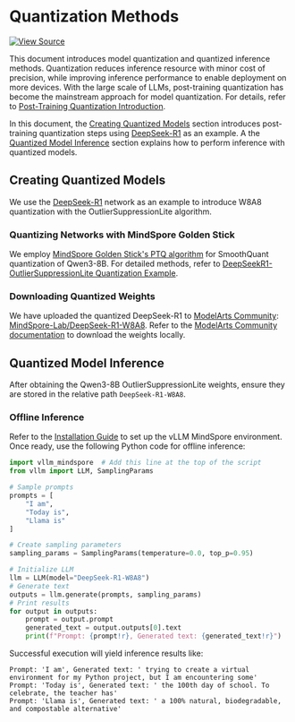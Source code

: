 # Quantization Methods

[![View Source](https://mindspore-website.obs.cn-north-4.myhuaweicloud.com/website-images/master/resource/_static/logo_source_en.svg)](https://gitee.com/mindspore/docs/blob/master/docs/vllm_mindspore/docs/source_en/user_guide/supported_features/quantization/quantization.md)

This document introduces model quantization and quantized inference methods. Quantization reduces inference resource with minor cost of precision, while improving inference performance to enable deployment on more devices. With the large scale of LLMs, post-training quantization has become the mainstream approach for model quantization. For details, refer to [Post-Training Quantization Introduction](https://gitee.com/mindspore/golden-stick/blob/master/mindspore_gs/ptq/README.md).

In this document, the [Creating Quantized Models](#creating-quantized-models) section introduces post-training quantization steps using [DeepSeek-R1](https://huggingface.co/deepseek-ai/DeepSeek-R1) as an example. A the [Quantized Model Inference](#quantized-model-inference) section explains how to perform inference with quantized models.

## Creating Quantized Models

We use the [DeepSeek-R1](https://huggingface.co/deepseek-ai/DeepSeek-R1) network as an example to introduce W8A8 quantization with the OutlierSuppressionLite algorithm.

### Quantizing Networks with MindSpore Golden Stick

We employ [MindSpore Golden Stick's PTQ algorithm](https://gitee.com/mindspore/golden-stick/blob/master/mindspore_gs/ptq/ptq/README.md) for SmoothQuant quantization of Qwen3-8B. For detailed methods, refer to [DeepSeekR1-OutlierSuppressionLite Quantization Example](https://gitee.com/mindspore/golden-stick/blob/master/example/deepseekv3/a8w8-osl/readme.md).

### Downloading Quantized Weights

We have uploaded the quantized DeepSeek-R1 to [ModelArts Community](https://modelers.cn): [MindSpore-Lab/DeepSeek-R1-W8A8](https://modelers.cn/models/MindSpore-Lab/DeepSeek-R1-W8A8). Refer to the [ModelArts Community documentation](https://modelers.cn/docs/en/openmind-hub-client/0.9/basic_tutorial/download.html) to download the weights locally.

## Quantized Model Inference

After obtaining the Qwen3-8B OutlierSuppressionLite weights, ensure they are stored in the relative path `DeepSeek-R1-W8A8`.

### Offline Inference

Refer to the [Installation Guide](../../../getting_started/installation/installation.md) to set up the vLLM MindSpore environment. Once ready, use the following Python code for offline inference:

```python
import vllm_mindspore  # Add this line at the top of the script
from vllm import LLM, SamplingParams

# Sample prompts
prompts = [
    "I am",
    "Today is",
    "Llama is"
]

# Create sampling parameters
sampling_params = SamplingParams(temperature=0.0, top_p=0.95)

# Initialize LLM
llm = LLM(model="DeepSeek-R1-W8A8")
# Generate text
outputs = llm.generate(prompts, sampling_params)
# Print results
for output in outputs:
    prompt = output.prompt
    generated_text = output.outputs[0].text
    print(f"Prompt: {prompt!r}, Generated text: {generated_text!r}")
```

Successful execution will yield inference results like:

```text
Prompt: 'I am', Generated text: ' trying to create a virtual environment for my Python project, but I am encountering some'
Prompt: 'Today is', Generated text: ' the 100th day of school. To celebrate, the teacher has'
Prompt: 'Llama is', Generated text: ' a 100% natural, biodegradable, and compostable alternative'
```
